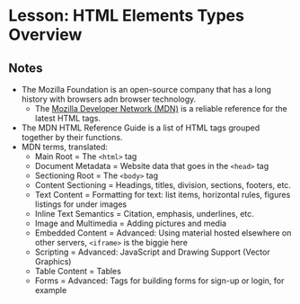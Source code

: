 # Lesson: HTML Elements Types Overview

## Notes

- The Mozilla Foundation is an open-source company that has a long history with browsers adn browser technology.
  - The [Mozilla Developer Network (MDN)](https://developer.mozilla.org/en-US/docs/Web/HTML/Element) is a reliable reference for the latest HTML tags.
- The MDN HTML Reference Guide is a list of HTML tags grouped together by their functions.
- MDN terms, translated:
  - Main Root = The `<html>` tag
  - Document Metadata = Website data that goes in the `<head>` tag
  - Sectioning Root = The `<body>` tag
  - Content Sectioning = Headings, titles, division, sections, footers, etc.
  - Text Content = Formatting for text: list items, horizontal rules, figures listings for under images
  - Inline Text Semantics = Citation, emphasis, underlines, etc.
  - Image and Multimedia = Adding pictures and media
  - Embedded Content = Advanced: Using material hosted elsewhere on other servers, `<iframe>` is the biggie here
  - Scripting = Advanced: JavaScript and Drawing Support (Vector Graphics)
  - Table Content = Tables
  - Forms = Advanced: Tags for building forms for sign-up or login, for example